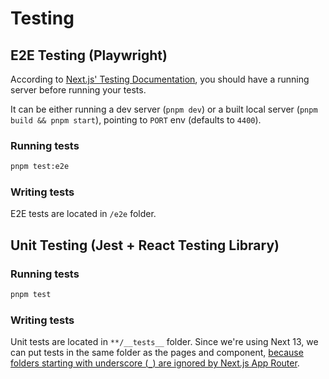 # Testing

## E2E Testing (Playwright)

According to [Next.js' Testing Documentation](https://nextjs.org/docs/pages/building-your-application/optimizing/testing#running-your-playwright-tests), you should have a running server before running your tests.

It can be either running a dev server (`pnpm dev`) or a built local server (`pnpm build && pnpm start`), pointing to `PORT` env (defaults to `4400`).

### Running tests

```bash
pnpm test:e2e
```

### Writing tests

E2E tests are located in `/e2e` folder.

## Unit Testing (Jest + React Testing Library)

### Running tests

```bash
pnpm test
```

### Writing tests

Unit tests are located in `**/__tests__` folder. Since we're using Next 13, we can put tests in the same folder as the pages and component, [because folders starting with underscore (`_`) are ignored by Next.js App Router](https://nextjs.org/docs/app/building-your-application/routing/colocation#private-folders).
